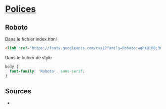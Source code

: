 # [Polices](readme.md)

## Roboto

Dans le fichier index.html

```html
<link href="https://fonts.googleapis.com/css2?family=Roboto:wght@100;300;400;500;700&display=swap" rel="stylesheet">
```

Dans le fichier de style

```css
body {
  font-family: 'Roboto', sans-serif;
}
```

## Sources

* []()